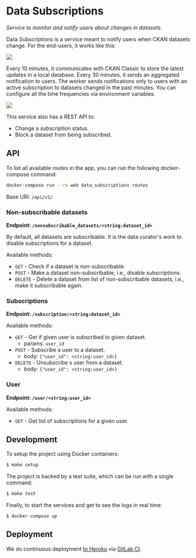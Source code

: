 # Data Subscriptions

_Service to monitor and notify users about changes in datasets._

Data Subscriptions is a service meant to notify users when CKAN datasets change. For the end-users, it works like this:

[![](https://mermaid.ink/img/eyJjb2RlIjoiZ3JhcGggTFJcbiAgc3ViZ3JhcGggY2thbltcIkNLQU4gQ2xhc3NpY1wiXVxuICAgIGN1cmF0b3IoKERhdGEgQ3VyYXRvcikpIC0tIHVwZGF0ZXMgbWV0YWRhdGEgLS0-IGRhdGFzZXRbXCJEYXRhc2V0L1Jlc291cmNlXCJdXG4gICAgY3VyYXRvciAtLSB1cGRhdGVzIGRhdGEgLS0-IGRhdGFzZXRcbiAgICB1c2VyKChVc2VyKSkgLS0gc3Vic2NyaWJlcyAtLT4gZGF0YXNldFxuICBlbmRcbiIsIm1lcm1haWQiOnsidGhlbWUiOiJkZWZhdWx0In0sInVwZGF0ZUVkaXRvciI6ZmFsc2V9)](https://mermaid-js.github.io/mermaid-live-editor/#/edit/eyJjb2RlIjoiZ3JhcGggTFJcbiAgc3ViZ3JhcGggY2thbltcIkNLQU4gQ2xhc3NpY1wiXVxuICAgIGN1cmF0b3IoKERhdGEgQ3VyYXRvcikpIC0tIHVwZGF0ZXMgbWV0YWRhdGEgLS0-IGRhdGFzZXRbXCJEYXRhc2V0L1Jlc291cmNlXCJdXG4gICAgY3VyYXRvciAtLSB1cGRhdGVzIGRhdGEgLS0-IGRhdGFzZXRcbiAgICB1c2VyKChVc2VyKSkgLS0gc3Vic2NyaWJlcyAtLT4gZGF0YXNldFxuICBlbmRcbiIsIm1lcm1haWQiOnsidGhlbWUiOiJkZWZhdWx0In0sInVwZGF0ZUVkaXRvciI6ZmFsc2V9)

Every 10 minutes, it communicates with CKAN Classic to store the latest updates in a local database. Every 30 minutes, it sends an aggregated notification to users. The worker sends notifications only to users with an active subscription to datasets changed in the past minutes. You can configure all the time frequencies via environment variables.

[![](https://mermaid.ink/img/eyJjb2RlIjoiZ3JhcGggTFJcbiAgc3ViZ3JhcGggZGF0YXN1YnNjcmlwdGlvbnNbXCJEYXRhIFN1YnNjcmlwdGlvbnNcIl1cbiAgICBXb3JrZXIgLS0gXCJwdWxscyBkYXRhc2V0IGFjdGl2aXR5ICh1cGRhdGVzKVwiIC0tPiBja2FuY2xhc3NpY1tcIkNLQU4gQ2xhc3NpY1wiXVxuICAgIFdvcmtlciAtLSBzdG9yZXMgYWN0aXZpdHkgLS0-IGRiWyhEYXRhYmFzZSldXG4gICAgV29ya2VyIC0tIHByZXBhcmVzIGVtYWlsIC0tPiBzZW5kZ3JpZFtcIlNlbmRHcmlkPGJyPih0aGlyZC1wYXJ0eSlcIl1cbiAgICBXb3JrZXIgLS0gcHVsbHMgYWN0aXZpdHkgLS0-IGRiXG4gICAgc2VuZGdyaWQgLS0gc2VuZHMgZW1haWwgLS0-IHVzZXIoKFwiVXNlclwiKSlcbiAgZW5kIiwibWVybWFpZCI6eyJ0aGVtZSI6ImRlZmF1bHQifSwidXBkYXRlRWRpdG9yIjpmYWxzZX0)](https://mermaid-js.github.io/mermaid-live-editor/#/edit/eyJjb2RlIjoiZ3JhcGggTFJcbiAgc3ViZ3JhcGggZGF0YXN1YnNjcmlwdGlvbnNbXCJEYXRhIFN1YnNjcmlwdGlvbnNcIl1cbiAgICBXb3JrZXIgLS0gXCJwdWxscyBkYXRhc2V0IGFjdGl2aXR5ICh1cGRhdGVzKVwiIC0tPiBja2FuY2xhc3NpY1tcIkNLQU4gQ2xhc3NpY1wiXVxuICAgIFdvcmtlciAtLSBzdG9yZXMgYWN0aXZpdHkgLS0-IGRiWyhEYXRhYmFzZSldXG4gICAgV29ya2VyIC0tIHByZXBhcmVzIGVtYWlsIC0tPiBzZW5kZ3JpZFtcIlNlbmRHcmlkPGJyPih0aGlyZC1wYXJ0eSlcIl1cbiAgICBXb3JrZXIgLS0gcHVsbHMgYWN0aXZpdHkgLS0-IGRiXG4gICAgc2VuZGdyaWQgLS0gc2VuZHMgZW1haWwgLS0-IHVzZXIoKFwiVXNlclwiKSlcbiAgZW5kIiwibWVybWFpZCI6eyJ0aGVtZSI6ImRlZmF1bHQifSwidXBkYXRlRWRpdG9yIjpmYWxzZX0)

This service also has a REST API to:

- Change a subscription status.
- Block a dataset from being subscribed.

## API

To list all available routes in the app, you can run the following docker-compose command:

```bash
docker-compose run --rm web data_subscriptions routes
```

Base URI: `/api/v1/`

### Non-subscribable datasets

**Endpoint: `/nonsubscribable_datasets/<string:dataset_id>`**

By default, all datasets are subscribable. It is the data curator's work to disable subscriptions for a dataset.

Available methods:

- `GET` - Check if a dataset is non-subscribable.
- `POST` - Make a dataset non-subscribable, i.e., disable subscriptions.
- `DELETE` - Delete a dataset from list of non-subscribable datasets, i.e., make it subscribable again.

### Subscriptions

**Endpoint: `/subscription/<string:dataset_id>`**

Available methods:

- `GET` - Get if given user is subscribed to given dataset.
  - params: `user_id`
- `POST` - Subscribe a user to a dataset.
  - body: `{"user_id": <string:user_id>}`
- `DELETE` - Unsubscribe s user from a dataset.
  - body: `{"user_id": <string:user_id>}`

### User

**Endpoint: `/user/<string:user_id>`**

Available methods:

- `GET` - Get list of subscriptions for a given user.

## Development

To setup the project using Docker containers:

```sh
$ make setup
```

The project is backed by a test suite, which can be run with a single command:

```sh
$ make test
```

Finally, to start the services and get to see the logs in real time:

```
$ docker-compose up
```

## Deployment

We do continuous deployment [to Heroku](https://gitlab.com/datopian/clients/data-subscriptions/-/blob/master/heroku.yml) via [GitLab CI](https://gitlab.com/datopian/clients/data-subscriptions/-/blob/master/.gitlab-ci.yml).
